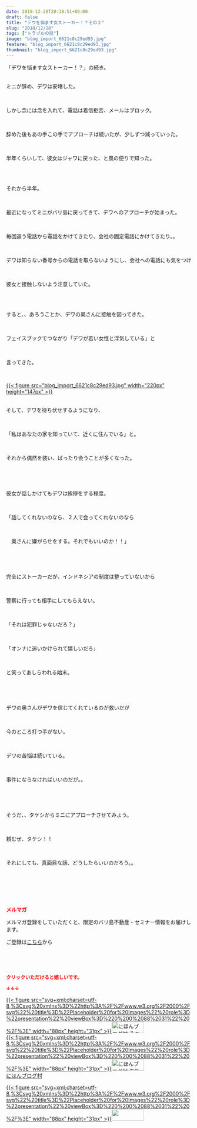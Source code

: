 ```yaml
---
date: 2018-12-28T20:38:51+09:00
draft: false
title: "デワを悩ます女ストーカー！？その２"
slug: "2018/12/28"
tags: ["トラブルの話"]
image: "blog_import_6621c8c29ed93.jpg"
feature: "blog_import_6621c8c29ed93.jpg"
thumbnail: "blog_import_6621c8c29ed93.jpg"
---
```

<p>「デワを悩ます女ストーカー！？」の続き。</p><p><br/>ミニが辞め、デワは安堵した。</p><p> </p><p>しかし念には念を入れて、電話は着信拒否、メールはブロック。</p><p> </p><p>辞めた後もあの手この手でアプローチは続いたが、少しずつ減っていった。</p><p> </p><p>半年くらいして、彼女はジャワに戻った、と風の便りで知った。</p><p> </p><p><br/>それから半年。</p><p> </p><p>最近になってミニがバリ島に戻ってきて、デワへのアプローチが始まった。</p><p> </p><p>毎回違う電話から電話をかけてきたり、会社の固定電話にかけてきたり。。</p><p> </p><p>デワは知らない番号からの電話を取らないようにし、会社への電話にも気をつけ</p><p> </p><p>彼女と接触しないよう注意していた。</p><p> </p><p><br/>すると、、あろうことか、デワの奥さんに接触を図ってきた。</p><p> </p><p>フェイスブックでつながり「デワが若い女性と浮気している」と</p><p> </p><p>言ってきた。</p><p> </p><p><a href="blog_import_6621c8c29ed93.jpg">{{< figure src="blog_import_6621c8c29ed93.jpg" width="220px" height="147px" >}}</a></p><p><br/>そして、デワを待ち伏せするようになり、</p><p> </p><p>「私はあなたの家を知っていて、近くに住んでいる」と。</p><p> </p><p>それから偶然を装い、ばったり会うことが多くなった。</p><p> </p><p> </p><p>彼女が話しかけてもデワは挨拶をする程度。</p><p> </p><p>「話してくれないのなら、２人で会ってくれないのなら</p><p> </p><p>　奥さんに嫌がらせをする。それでもいいのか！！」</p><p> </p><p> </p><p>完全にストーカーだが、インドネシアの制度は整っていないから</p><p> </p><p>警察に行っても相手にしてもらえない。</p><p> </p><p>「それは犯罪じゃないだろ？」</p><p> </p><p>「オンナに追いかけられて嬉しいだろ」</p><p> </p><p>と笑ってあしらわれる始末。</p><p> </p><p> </p><p>デワの奥さんがデワを信じてくれているのが救いだが</p><p> </p><p>今のところ打つ手がない。</p><p> </p><p>デワの苦悩は続いている。</p><p> </p><p>事件にならなければいいのだが。。</p><p> </p><p> </p><p>そうだ、、タケシからミニにアプローチさせてみよう。</p><p> </p><p>頼むぜ、タケシ！！</p><p> </p><p>それにしても、真面目な話、どうしたらいいのだろう。。</p><p> </p><p> </p><p> </p><p><span style="font-weight: bold;"><span style="color: rgb(255, 0, 0);">メルマガ</span></span></p><p>メルマガ登録をしていただくと、限定のバリ島不動産・セミナー情報をお届けします。</p><p>ご登録は<a href="f9eeVI" target="_blank">こちら</a>から</p><p style="text-align: center;"> </p><p style="text-align: center;"> </p><p><font color="#ff0000" size="2"><strong>クリックいただけると嬉しいです。</strong></font></p><p><font color="#ff0000" size="2"><strong>↓↓↓</strong></font></p><p><a href="ranking.html?p_cid=01260127" id="&amp;blogmura_banner" target="_blank">{{< figure src="svg+xml;charset=utf-8,%3Csvg%20xmlns%3D%22http%3A%2F%2Fwww.w3.org%2F2000%2Fsvg%22%20title%3D%22Placeholder%20for%20Images%22%20role%3D%22presentation%22%20viewBox%3D%220%200%2088%2031%22%20%2F%3E" width="88px" height="31px" >}}<noscript><img alt="にほんブログ村 その他生活ブログ 不動産投資へ" border="0" height="31" src="https://img-proxy.blog-video.jp/images?url=http%3A%2F%2Flife.blogmura.com%2Fhudousantoushi%2Fimg%2Fhudousantoushi88_31.gif" width="88"></noscript></a><br/><a href="ranking.html?p_cid=01260127" target="_blank">{{< figure src="svg+xml;charset=utf-8,%3Csvg%20xmlns%3D%22http%3A%2F%2Fwww.w3.org%2F2000%2Fsvg%22%20title%3D%22Placeholder%20for%20Images%22%20role%3D%22presentation%22%20viewBox%3D%220%200%2088%2031%22%20%2F%3E" width="88px" height="31px" >}}<noscript><img alt="にほんブログ村 海外生活ブログ バリ島情報へ" border="0" height="31" src="https://img-proxy.blog-video.jp/images?url=http%3A%2F%2Foverseas.blogmura.com%2Fbali%2Fimg%2Fbali88_31.gif" width="88"></noscript></a><br/><a href="ranking.html?p_cid=01260127" target="_blank">にほんブログ村</a></p><p><a href="link.php?1804582" title="人気ブログランキングへ">{{< figure src="svg+xml;charset=utf-8,%3Csvg%20xmlns%3D%22http%3A%2F%2Fwww.w3.org%2F2000%2Fsvg%22%20title%3D%22Placeholder%20for%20Images%22%20role%3D%22presentation%22%20viewBox%3D%220%200%2088%2031%22%20%2F%3E" width="88px" height="31px" >}}<noscript><img border="0" height="31" src="https://blog.with2.net/img/banner/banner_22.gif" width="88"></noscript></a></p><p> </p>

